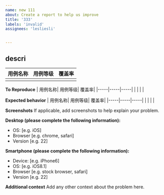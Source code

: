 ```yaml
---
name: new 111
about: Create a report to help us improve
title: '333'
labels: 'invalid'
assignees: 'lesliesli'


---
```


## descri
| 用例名称| 用例等级| 覆盖率|
|-----|-----|-----|
| | | |

**To Reproduce**
| 用例名称| 用例等级| 覆盖率|
|-----|-----|-----|
| | | |

**Expected behavior**
| 用例名称| 用例等级| 覆盖率|
|-----|-----|-----|
| | | |

**Screenshots**
If applicable, add screenshots to help explain your problem.

**Desktop (please complete the following information):**
 - OS: [e.g. iOS]
 - Browser [e.g. chrome, safari]
 - Version [e.g. 22]

**Smartphone (please complete the following information):**
 - Device: [e.g. iPhone6]
 - OS: [e.g. iOS8.1]
 - Browser [e.g. stock browser, safari]
 - Version [e.g. 22]

**Additional context**
Add any other context about the problem here.
